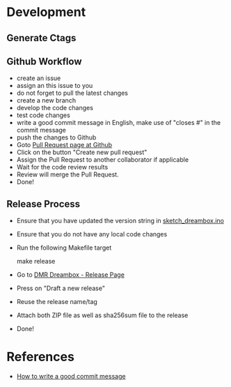 
# Development

## Generate Ctags

## Github Workflow

- create an issue
- assign an this issue to you
- do not forget to pull the latest changes
- create a new branch
- develop the code changes
- test code changes
- write a good commit message in English, make use of "closes #<ISSUE-ID>" in the commit message
- push the changes to Github
- Goto [Pull Request page at Github](https://github.com/sm7eca/dmr-dreambox/pulls)
- Click on the button "Create new pull request"
- Assign the Pull Request to another collaborator if applicable
- Wait for the code review results
- Review will merge the Pull Request.
- Done!

## Release Process

- Ensure that you have updated the version string in [sketch_dreambox.ino](sketch_dreambox/sketch_dreambox.ino)
- Ensure that you do not have any local code changes
- Run the following Makefile target

     make release

- Go to [DMR Dreambox - Release Page](https://github.com/sm7eca/dmr-dreambox/releases)
- Press on "Draft a new release"
- Reuse the release name/tag
- Attach both ZIP file as well as sha256sum file to the release
- Done!

# References

* [How to write a good commit message](https://chris.beams.io/posts/git-commit/)
